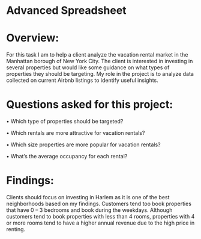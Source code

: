 # Advanced Spreadsheet

# Overview:

For this task I am to help a client analyze the vacation rental market in the Manhattan borough of New York City. The client is interested in investing in several properties but would like some guidance on what types of properties they should be targeting. My role in the project is to analyze data collected on current Airbnb listings to identify useful insights.

# Questions asked for this project:

•	Which type of properties should be targeted?

•	Which rentals are more attractive for vacation rentals?

•	Which size properties are more popular for vacation rentals?

•	What’s the average occupancy for each rental?


# Findings:

Clients should focus on investing in Harlem as it is one of the best neighborhoods based on my findings. Customers tend too book properties that have 0 – 3 bedrooms and book during the weekdays. Although customers tend to book properties with less than 4 rooms, properties with 4 or more rooms tend to have a higher annual revenue due to the high price in renting.
